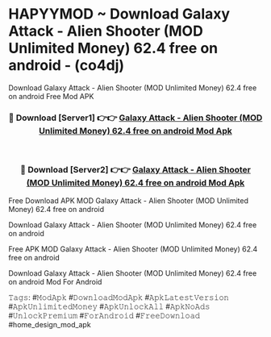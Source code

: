 # HAPYYMOD ~ Download Galaxy Attack - Alien Shooter (MOD Unlimited Money) 62.4 free on android - (co4dj)
Download Galaxy Attack - Alien Shooter (MOD Unlimited Money) 62.4 free on android Free Mod APK

<div align="center">
<h3>🔴 Download [Server1] 👉👉 <a href="https://apk-comot.site?title=Galaxy_Attack_-_Alien_Shooter_(MOD_Unlimited_Money)_62.4_free_on_android">Galaxy Attack - Alien Shooter (MOD Unlimited Money) 62.4 free on android Mod Apk</a></h3><br>

<h3>🔴 Download [Server2] 👉👉 <a href="https://apk-comot.site?title=Galaxy_Attack_-_Alien_Shooter_(MOD_Unlimited_Money)_62.4_free_on_android">Galaxy Attack - Alien Shooter (MOD Unlimited Money) 62.4 free on android Mod Apk</a></h3>
</div>


Free Download APK MOD Galaxy Attack - Alien Shooter (MOD Unlimited Money) 62.4 free on android

Download Galaxy Attack - Alien Shooter (MOD Unlimited Money) 62.4 free on android 

Free APK MOD Galaxy Attack - Alien Shooter (MOD Unlimited Money) 62.4 free on android 

Download Galaxy Attack - Alien Shooter (MOD Unlimited Money) 62.4 free on android Mod For Android

𝚃𝚊𝚐𝚜: #𝙼𝚘𝚍𝙰𝚙𝚔 #𝙳𝚘𝚠𝚗𝚕𝚘𝚊𝚍𝙼𝚘𝚍𝙰𝚙𝚔 #𝙰𝚙𝚔𝙻𝚊𝚝𝚎𝚜𝚝𝚅𝚎𝚛𝚜𝚒𝚘𝚗 #𝙰𝚙𝚔𝚄𝚗𝚕𝚒𝚖𝚒𝚝𝚎𝚍𝙼𝚘𝚗𝚎𝚢 #𝙰𝚙𝚔𝚄𝚗𝚕𝚘𝚌𝚔𝙰𝚕𝚕 #𝙰𝚙𝚔𝙽𝚘𝙰𝚍𝚜 #𝚄𝚗𝚕𝚘𝚌𝚔𝙿𝚛𝚎𝚖𝚒𝚞𝚖 #𝙵𝚘𝚛𝙰𝚗𝚍𝚛𝚘𝚒𝚍 #𝙵𝚛𝚎𝚎𝙳𝚘𝚠𝚗𝚕𝚘𝚊𝚍 #home_design_mod_apk